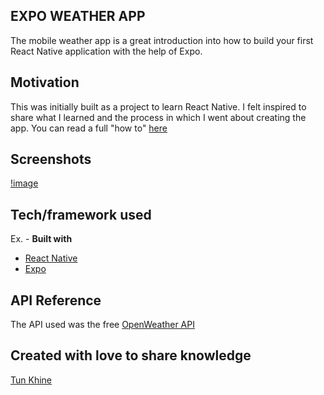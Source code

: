 ## EXPO WEATHER APP
The mobile weather app is a great introduction into how to build your first React Native application with the help of Expo. 

## Motivation
This was initially built as a project to learn React Native. I felt inspired to share what I learned and the process in which I went about creating the app.
You can read a full "how to" [here](https://medium.com/@tunkhine126/your-first-react-native-app-with-expo-372ceca3941d)
 
## Screenshots
[!image](https://github.com/tunkhine126/Expo-Weather-App/blob/master/assets/Screen%20Shot%202019-10-20%20at%209.46.11%20AM.png)

## Tech/framework used
Ex. -
<b>Built with</b>
- [React Native](https://facebook.github.io/react-native/) 
- [Expo](https://expo.io)

## API Reference
The API used was the free [OpenWeather API](https://openweathermap.org)

## Created with love to share knowledge
[Tun Khine](https://tunkhine.dev)